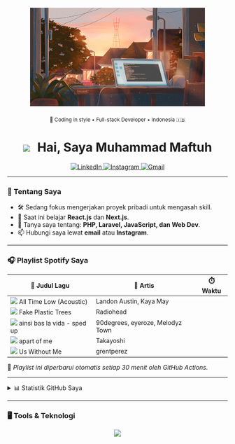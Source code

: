 <p align="center">
  <img src="https://raw.githubusercontent.com/Maftuuh1922/Maftuuh1922/main/download.gif" width="400" />
</p>

<p align="center">
  <sub>🎨 Coding in style • Full-stack Developer • Indonesia 🇮🇩</sub>
</p>

<h1 align="center">
  <img src="https://raw.githubusercontent.com/Maftuuh1922/Maftuuh1922/main/assets/Hi.gif" width="30px" style="margin-right: 10px;">
  Hai, Saya Muhammad Maftuh
</h1>

<p align="center">
  <a href="https://linkedin.com/in/NAMA_PENGGUNA_LINKEDIN" target="_blank">
    <img src="https://img.shields.io/badge/LinkedIn-0077B5?style=for-the-badge&logo=linkedin&logoColor=white" alt="LinkedIn"/>
  </a>
  <a href="https://instagram.com/haduhkk" target="_blank">
    <img src="https://img.shields.io/badge/Instagram-E4405F?style=for-the-badge&logo=instagram&logoColor=white" alt="Instagram"/>
  </a>
  <a href="mailto:maftuhade123@gmail.com" target="_blank">
    <img src="https://img.shields.io/badge/Gmail-D14836?style=for-the-badge&logo=gmail&logoColor=white" alt="Gmail"/>
  </a>
</p>

---

### 🚀 Tentang Saya

- 🛠️ Sedang fokus mengerjakan proyek pribadi untuk mengasah skill.
- 🌱 Saat ini belajar **React.js** dan **Next.js**.
- 💬 Tanya saya tentang: **PHP, Laravel, JavaScript, dan Web Dev**.
- 📫 Hubungi saya lewat **email** atau **Instagram**.

---

### 🎧 Playlist Spotify Saya

<!--START_SECTION:spotify-->

<table>
  <thead>
    <tr>
      <th>🎵 Judul Lagu</th>
      <th>🎤 Artis</th>
      <th>⏱️ Waktu</th>
    </tr>
  </thead>
  <tbody>
  <tr>
    <td><img src="https://i.scdn.co/image/ab67616d0000485141c69d12072dc8187b51e7c1" width="20" /> All Time Low (Acoustic)</td>
    <td>Landon Austin, Kaya May</td>
    <td><t:1751055797:R></td>
  </tr>
  <tr>
    <td><img src="https://i.scdn.co/image/ab67616d000048519293c743fa542094336c5e12" width="20" /> Fake Plastic Trees</td>
    <td>Radiohead</td>
    <td><t:1751055557:R></td>
  </tr>
  <tr>
    <td><img src="https://i.scdn.co/image/ab67616d000048519ed7649e576c0d3481118bd1" width="20" /> ainsi bas la vida - sped up</td>
    <td>90degrees, eyeroze, Melodyz Town</td>
    <td><t:1751055286:R></td>
  </tr>
  <tr>
    <td><img src="https://i.scdn.co/image/ab67616d000048518d1afb364894cd9aec1b4eb2" width="20" /> apart of me</td>
    <td>Takayoshi</td>
    <td><t:1751055107:R></td>
  </tr>
  <tr>
    <td><img src="https://i.scdn.co/image/ab67616d00004851f90b90e763ba5f4d1d98ffac" width="20" /> Us Without Me</td>
    <td>grentperez</td>
    <td><t:1751054987:R></td>
  </tr>
  </tbody>
</table>
<!--END_SECTION:spotify-->

🧠 *Playlist ini diperbarui otomatis setiap 30 menit oleh GitHub Actions.*

---

<details>
  <summary>📊 Statistik GitHub Saya</summary>
  <br/>

  <p align="center">
    <img align="center" src="https://github-readme-stats.vercel.app/api?username=Maftuuh1922&show_icons=true&locale=id&theme=tokyonight&count_private=true" alt="GitHub Stats" />
    <br/><br/>
    <img align="center" src="https://github-readme-stats.vercel.app/api/top-langs?username=Maftuuh1922&locale=id&layout=compact&theme=tokyonight" alt="Top Languages" />
  </p>
</details>

---

### 🖥️ Tools & Teknologi

<p align="center">
  <a href="https://skillicons.dev">
    <img src="https://skillicons.dev/icons?i=html,css,js,bootstrap,tailwind,php,laravel,mysql,git,github,vscode,figma&perline=6" />
  </a>
</p>
